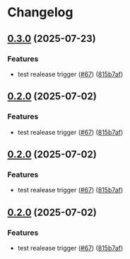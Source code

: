 # Changelog

## [0.3.0](https://github.com/exalsius/exalsius-operator/compare/exalsius-operatorvv0.2.0...exalsius-operatorvv0.3.0) (2025-07-23)


### Features

* test realease trigger ([#67](https://github.com/exalsius/exalsius-operator/issues/67)) ([815b7af](https://github.com/exalsius/exalsius-operator/commit/815b7af2cb5e0bcfcdb5e27841bcf91a9040105c))

## [0.2.0](https://github.com/exalsius/exalsius-operator/compare/exalsius-operator-chartvv0.1.0...exalsius-operator-chartvv0.2.0) (2025-07-02)


### Features

* test realease trigger ([#67](https://github.com/exalsius/exalsius-operator/issues/67)) ([815b7af](https://github.com/exalsius/exalsius-operator/commit/815b7af2cb5e0bcfcdb5e27841bcf91a9040105c))

## [0.2.0](https://github.com/exalsius/exalsius-operator/compare/exalsius-operator-chartvv0.1.0...exalsius-operator-chartvv0.2.0) (2025-07-02)


### Features

* test realease trigger ([#67](https://github.com/exalsius/exalsius-operator/issues/67)) ([815b7af](https://github.com/exalsius/exalsius-operator/commit/815b7af2cb5e0bcfcdb5e27841bcf91a9040105c))

## [0.2.0](https://github.com/exalsius/exalsius-operator/compare/exalsius-operator-helmvv0.1.0...exalsius-operator-helmvv0.2.0) (2025-07-02)


### Features

* test realease trigger ([#67](https://github.com/exalsius/exalsius-operator/issues/67)) ([815b7af](https://github.com/exalsius/exalsius-operator/commit/815b7af2cb5e0bcfcdb5e27841bcf91a9040105c))
